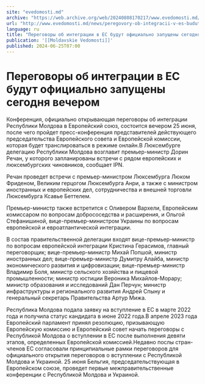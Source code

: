 ```yaml
---
site: "evedomosti.md"
archive: "https://web.archive.org/web/20240808170217/www.evedomosti.md/news/peregovory-ob-integracii-v-es-budut-oficialno-zapusheny-vo-v"
url: "http://www.evedomosti.md/news/peregovory-ob-integracii-v-es-budut-oficialno-zapusheny-vo-v"
language: ru
title: "Переговоры об интеграции в ЕС будут официально запущены сегодня вечером"
publication: '[[Moldavskie Vedomosti]]'
published: 2024-06-25T07:00
---
```


# Переговоры об интеграции в ЕС будут официально запущены сегодня вечером

Конференция, официально открывающая переговоры об интеграции Республики Молдова в Европейский союз, состоится вечером 25 июня, после чего пройдет пресс-конференция представителей действующего председательства Европейского совета и Европейской комиссии, которая будет транслироваться в режиме онлайн.В Люксембурге делегацию Республики Молдова возглавит премьер-министр Дорин Речан, у которого запланированы встречи с рядом европейских и люксембургских чиновников, сообщает IPN.

Речан проведет встречи с премьер-министром Люксембурга Люком Фриденом, Великим герцогом Люксембурга Анри, а также с министром иностранных и европейских дел, сотрудничества и внешней торговли Люксембурга Ксавье Беттелем.

Премьер-министр также встретится с Оливером Вархели, Европейским комиссаром по вопросам добрососедства и расширения, и Ольгой Стефанишиной, вице-премьер-министром Украины по вопросам европейской и евроатлантической интеграции.

В состав правительственной делегации входят вице-премьер-министр по вопросам европейской интеграции Кристина Герасимов, главный переговорщик; вице-премьер-министр Михай Попшой, министр иностранных дел; вице-премьер-министр Думитру Алайба, министр экономического развития и цифровизации; вице-премьер-министр Владимир Боля, министр сельского хозяйства и пищевой промышленности; министр юстиции Вероника Михайлов-Морару; министр образования и исследований Дан Перчун; министр инфраструктуры и регионального развития Андрей Спыну и генеральный секретарь Правительства Артур Мижа.

Республика Молдова подала заявку на вступление в ЕС в марте 2022 года и получила статус кандидата в июне 2022 года.В апреле 2023 года Европейский парламент принял резолюцию, призывающую Европейскую комиссию и Европейский совет начать переговоры с Республикой Молдова о вступлении в ЕС после выполнения девяти этапов, определенных Европейской комиссией.Недавно послы стран-членов ЕС согласовали принципиальные рамки переговоров для официального открытия переговоров о вступлении с Республикой Молдова и Украиной. 25 июня Бельгия, председательствующая в Европейском союзе, проведет первые межправительственные конференции с Республикой Молдова и Украиной.